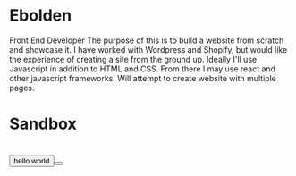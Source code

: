 # Ebolden
Front End Developer
The purpose of this is to build a website from scratch and showcase it. 
I have worked with Wordpress and Shopify, but would like the experience
of creating a site from the ground up. Ideally I'll use Javascript in addition to HTML and CSS.
From there I may use react and other javascript frameworks.
Will attempt to create website with multiple pages.

<h1>Sandbox<h1/>
  <button>hello world<button>

